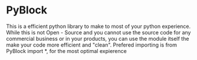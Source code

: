 # PyBlock
This is a efficient python library to make to most of your python experience. While this is not Open - Source and you cannot use the source code for any commercial business or in your products, you can use the module itself the make your code more efficient and "clean". Prefered importing is from PyBlock import *, for the most optimal expierence
